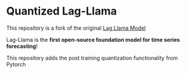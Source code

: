 # Quantized Lag-Llama
This repository is a fork of the original [Lag Llama Model](https://github.com/time-series-foundation-models/lag-llama)

Lag-Llama is the <b>first open-source foundation model for time series forecasting</b>!

This repository adds the post training quantization functionality from Pytorch





